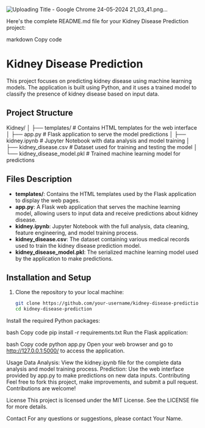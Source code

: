 ![Uploading Title - Google Chrome 24-05-2024 21_03_41.png…]()



Here's the complete README.md file for your Kidney Disease Prediction project:

markdown
Copy code
# Kidney Disease Prediction

This project focuses on predicting kidney disease using machine learning models. The application is built using Python, and it uses a trained model to classify the presence of kidney disease based on input data.

## Project Structure

Kidney/ │ ├── templates/ # Contains HTML templates for the web interface │ ├── app.py # Flask application to serve the model predictions │ ├── kidney.ipynb # Jupyter Notebook with data analysis and model training │ ├── kidney_disease.csv # Dataset used for training and testing the model │ └── kidney_disease_model.pkl # Trained machine learning model for predictions



## Files Description

- **templates/**: Contains the HTML templates used by the Flask application to display the web pages.
- **app.py**: A Flask web application that serves the machine learning model, allowing users to input data and receive predictions about kidney disease.
- **kidney.ipynb**: Jupyter Notebook with the full analysis, data cleaning, feature engineering, and model training process.
- **kidney_disease.csv**: The dataset containing various medical records used to train the kidney disease prediction model.
- **kidney_disease_model.pkl**: The serialized machine learning model used by the application to make predictions.

## Installation and Setup

1. Clone the repository to your local machine:

   ```bash
   git clone https://github.com/your-username/kidney-disease-prediction.git
   cd kidney-disease-prediction
Install the required Python packages:

bash
Copy code
pip install -r requirements.txt
Run the Flask application:

bash
Copy code
python app.py
Open your web browser and go to http://127.0.0.1:5000/ to access the application.

Usage
Data Analysis: View the kidney.ipynb file for the complete data analysis and model training process.
Prediction: Use the web interface provided by app.py to make predictions on new data inputs.
Contributing
Feel free to fork this project, make improvements, and submit a pull request. Contributions are welcome!

License
This project is licensed under the MIT License. See the LICENSE file for more details.

Contact
For any questions or suggestions, please contact Your Name.
